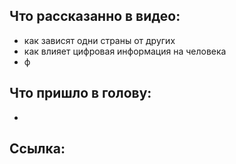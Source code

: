 ## Что рассказанно в видео:
- как зависят одни страны от других
- как влияет цифровая информация на человека
- ф

## Что пришло в голову:
- 

## Ссылка: 